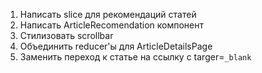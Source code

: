 1) Написать slice для рекомендаций статей
2) Написать ArticleRecomendation компонент
3) Стилизовать scrollbar
4) Объединить reducer'ы для ArticleDetailsPage
5) Заменить переход к статье на ссылку с targer=`_blank`